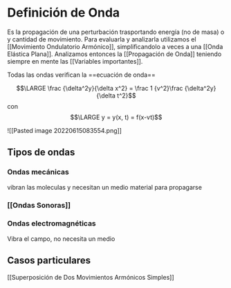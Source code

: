 # Definición de Onda
Es la propagación de una perturbación trasportando energía (no de masa) o y cantidad de movimiento. 
Para evaluarla y analizarla utilizamos el [[Movimiento Ondulatorio Armónico]], simplificandolo a veces a una [[Onda Elástica Plana]]. Analizamos entonces la [[Propagación de Onda]] teniendo siempre en mente las [[Variables importantes]]. 

Todas las ondas verifican la ==ecuación de onda==

$$\LARGE \frac {\delta^2y}{\delta x^2} = \frac 1 {v^2}\frac {\delta^2y}{\delta t^2}$$
con $$\LARGE y = y(x, t) = f(x-vt)$$

![[Pasted image 20220615083554.png]]
## Tipos de ondas
### Ondas mecánicas
vibran las moleculas y necesitan un medio material para propagarse
### [[Ondas Sonoras]]

### Ondas electromagnéticas
Vibra el campo, no necesita un medio


## Casos particulares
[[Superposición de Dos Movimientos Armónicos Simples]]